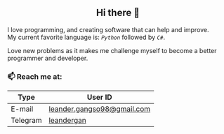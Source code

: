 <h2 style="text-align: center">Hi there 👋</h2>

I love programming, and creating software that can help and improve.  
My current favorite language is: *`Python`* followed by *`C#`*.

Love new problems as it makes me challenge myself to become a better programmer and developer.

### 📫 Reach me at:
|Type | User ID|
|---|---|
|E-mail | leander.gangso98@gmail.com|
|Telegram | [leandergan](https://web.telegram.org/#/im?p=@LeanderGan)|
  


